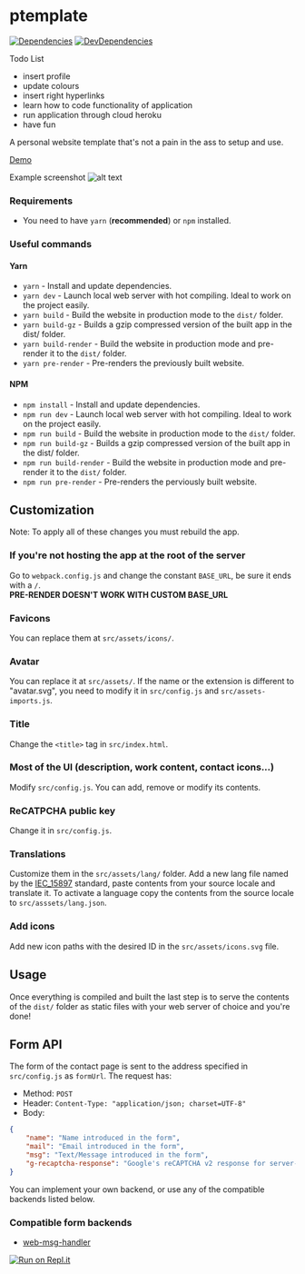# ptemplate
[![Dependencies](https://david-dm.org/nethruster/ptemplate.svg)](https://david-dm.org/nethruster/ptemplate) [![DevDependencies](https://david-dm.org/nethruster/ptemplate/dev-status.svg)](https://david-dm.org/nethruster/ptemplate?type=dev)

Todo List
- insert profile 
- update colours
- insert right hyperlinks
- learn how to code functionality of application
- run application through cloud heroku
- have fun



A personal website template that's not a pain in the ass to setup and use.

[Demo](https://ptemplate.nethruster.com)

Example screenshot
![alt text](https://github.com/nethruster/ptemplate/blob/master/src/assets/icons/meta-img.png "Home screenshot")

### Requirements
- You need to have `yarn` (**recommended**) or `npm` installed.

### Useful commands

#### Yarn
- `yarn` - Install and update dependencies.
- `yarn dev` - Launch local web server with hot compiling. Ideal to work on the project easily.
- `yarn build` - Build the website in production mode to the `dist/` folder.
- `yarn build-gz` - Builds a gzip compressed version of the built app in the dist/ folder.
- `yarn build-render` - Build the website in production mode and pre-render it to the `dist/` folder.
- `yarn pre-render` - Pre-renders the previously built website.

#### NPM
- `npm install` - Install and update dependencies.
- `npm run dev` - Launch local web server with hot compiling. Ideal to work on the project easily.
- `npm run build` - Build the website in production mode to the `dist/` folder.
- `npm run build-gz` - Builds a gzip compressed version of the built app in the dist/ folder.
- `npm run build-render` - Build the website in production mode and pre-render it to the `dist/` folder.
- `npm run pre-render` - Pre-renders the perviously built website.

## Customization

Note: To apply all of these changes you must rebuild the app.

### If you're not hosting the app at the root of the server
Go to `webpack.config.js` and change the constant `BASE_URL`, be sure it ends with a `/`.  
**PRE-RENDER DOESN'T WORK WITH CUSTOM BASE_URL**

### Favicons
You can replace them at `src/assets/icons/`.

### Avatar
You can replace it at `src/assets/`. If the name or the extension is different to "avatar.svg", you need to modify it in `src/config.js` and `src/assets-imports.js`.

### Title
Change the `<title>` tag in `src/index.html`.

### Most of the UI (description, work content, contact icons...)
Modify `src/config.js`. You can add, remove or modify its contents.

### ReCATPCHA public key
Change it in `src/config.js`.

### Translations
Customize them in the `src/assets/lang/` folder. Add a new lang file named by the [IEC_15897](https://en.wikipedia.org/wiki/ISO/IEC_15897) standard, paste contents from your source locale and translate it. To activate a language copy the contents from the source locale to `src/asssets/lang.json`.

### Add icons
Add new icon paths with the desired ID in the `src/assets/icons.svg` file.

## Usage
Once everything is compiled and built the last step is to serve the contents of the `dist/` folder as static files with your web server of choice and you're done! 

## Form API
The form of the contact page is sent to the address specified in `src/config.js` as `formUrl`. The request has:
* Method: `POST`
* Header: `Content-Type: "application/json; charset=UTF-8"`
* Body:
```json
{
    "name": "Name introduced in the form",
    "mail": "Email introduced in the form",
    "msg": "Text/Message introduced in the form",
    "g-recaptcha-response": "Google's reCAPTCHA v2 response for server-side validation"
}
```
You can implement your own backend, or use any of the compatible backends listed below.

### Compatible form backends
* [web-msg-handler](https://github.com/Miguel-Dorta/web-msg-handler)



[![Run on Repl.it](https://repl.it/badge/github/nethruster/ptemplate)](https://repl.it/github/nethruster/ptemplate)
